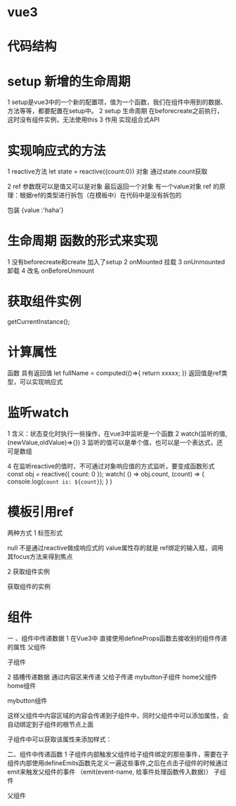 
# vue3

# 代码结构
<!-- 
<script setup>
</script>

<template>
</template>

<style>
</style> 
-->

# setup 新增的生命周期

1 setup是vue3中的一个新的配置项，值为一个函数，我们在组件中用到的数据、方法等等，都要配置在setup中。
2 setup 生命周期 在beforecreate之前执行，这时没有组件实例，无法使用this
3 作用 实现组合式API

# 实现响应式的方法

1 reactive方法
let state = reactive({count:0}) 对象
通过state.count获取

2 ref 参数既可以是值又可以是对象 最后返回一个对象 有一个value对象
ref 的原理：根据ref的类型进行拆包（在模板中）在代码中是没有拆包的
<!-- let msg = ref('haha'); -->  包装 {value :'haha'}
<!-- <h1>{{msg}}</h1> -->
<!-- <h1>{{msg.value}}</h1> -->

# 生命周期 函数的形式来实现

1 没有beforecreate和create 加入了setup
2 onMounted 挂载
3 onUnmounted 卸载
4 改名 onBeforeUnmount

# 获取组件实例

getCurrentInstance();

# 计算属性

函数 具有返回值
let fullName = computed(()=>{
    return xxxxx;
})
返回值是ref类型，可以实现响应式

# 监听watch

1 含义：状态变化时执行一些操作，在vue3中监听是一个函数
2 watch(监听的值,(newValue,oldValue)=>{})
3 监听的值可以是单个值，也可以是一个表达式，还可是数组
<!-- https://cn.vuejs.org/guide/essentials/watchers.html#basic-example -->
4 在监听reactive的值时，不可通过对象响应值的方式监听，要变成函数形式
const obj = reactive({ count: 0 });
watch(
  () => obj.count,
  (count) => {
    console.log(`count is: ${count}`);
  }
)

# 模板引用ref

两种方式
1 标签形式
<!--  <input ref="input"></input> -->
<!-- let input = reactive() || ref(null); --> null 不是通过reactive做成响应式的
<!-- input.value.focus();  -->value属性存的就是 ref绑定的输入框，调用其focus方法来得到焦点
2 获取组件实例
<!-- const comp = getCurrentInstance();  --> 获取组件的实例
<!-- comp.refs.input.focus(); -->

# 组件

一 、组件中传递数据
1 在Vue3中 直接使用defineProps函数去接收别的组件传递的属性
父组件
<!-- <MyInput type="password" placeholder="请输入密码..." /> -->
子组件
<!-- const props = defineProps(['placeholder', 'type']); -->
<!-- <input :type="type" :placeholder="placeholder" /> -->

2 插槽传递数据 通过内容区来传递 父给子传递
mybutton子组件 home父组件
home组件
<!--<mybutton>保存</mybutton> -->
mybutton组件
<!--<button><slot></slot></button> -->
这样父组件中内容区域的内容会传递到子组件中，同时父组件中可以添加属性，会自动绑定到子组件的根节点上面
<!-- <mybutton type="password">保存</mybutton> -->
子组件中可以获取该属性来添加样式：<!--button[type='info']{} -->

二、组件中传递函数
1 子组件内部触发父组件给子组件绑定的那些事件，需要在子组件内部使用defineEmits函数先定义一遍这些事件,之后在点击子组件的时候通过emit来触发父组件的事件
（emit(event-name, 给事件处理函数传入数据)）
子组件
<!-- const emit = defineEmits(['submit', 'click','xxxx']) -->
<!-- <button @click="onButtonClick"></button> -->
<!-- 
    function onButtonClick() {
    emit('submit', 12);
    } 
-->
父组件
<!-- <MyButton type="error" @submit="onSubmit" @click="onSave" /> -->
<!-- function onSubmit() {} -->
